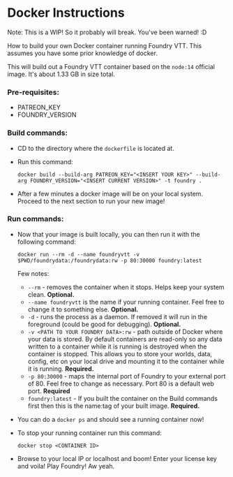 # Docker Instructions

Note: This is a WIP! So it probably will break. You've been warned! :D

How to build your own Docker container running Foundry VTT. This assumes you have some prior knowledge of docker.

This will build out a Foundry VTT container based on the `node:14` official image. It's about 1.33 GB in size total.

### Pre-requisites:

* PATREON_KEY
* FOUNDRY_VERSION

### Build commands:

* CD to the directory where the `dockerfile` is located at.
* Run this command: 

  `docker build --build-arg PATREON_KEY="<INSERT YOUR KEY>" --build-arg FOUNDRY_VERSION="<INSERT CURRENT VERSION>" -t foundry .`

* After a few minutes a docker image will be on your local system. Proceed to the next section to run your new image!

### Run commands:

* Now that your image is built locally, you can then run it with the following command: 

   `docker run --rm -d --name foundryvtt -v $PWD/foundrydata:/foundrydata:rw -p 80:30000 foundry:latest`

   Few notes:

     * `--rm` - removes the container when it stops. Helps keep your system clean. **Optional.**
     * `--name foundryvtt` is the name if your running container. Feel free to change it to something else. **Optional.**
     * `-d` - runs the process as a daemon. If removed it will run in the foreground (could be good for debugging). **Optional.**
     * `-v <PATH TO YOUR FOUNDRY DATA>:rw` - path outside of Docker where your data is stored. By default containers are read-only so any data written to a container while it is running is destroyed when the container is stopped. This allows you to store your worlds, data, config, etc on your local drive and mounting it to the container while it is running. **Required.**
     * `-p 80:30000` - maps the internal port of Foundry to your external port of 80. Feel free to change as necessary. Port 80 is a default web port. **Required**
     * `foundry:latest` - If you built the container on the Build commands first then this is the name:tag of your built image. **Required.**
* You can do a `docker ps` and should see a running container now!

* To stop your running container run this command:

   `docker stop <CONTAINER ID>`
* Browse to your local IP or localhost and boom! Enter your license key and voila! Play Foundry! Aw yeah.